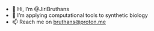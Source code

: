- 👋 Hi, I’m @JiriBruthans
- 👀 I’m applying computational tools to synthetic biology
- 📫 Reach me on bruthans@proton.me

<!---
JiriBruthans/JiriBruthans is a ✨ special ✨ repository because its `README.md` (this file) appears on your GitHub profile.
You can click the Preview link to take a look at your changes.
--->

